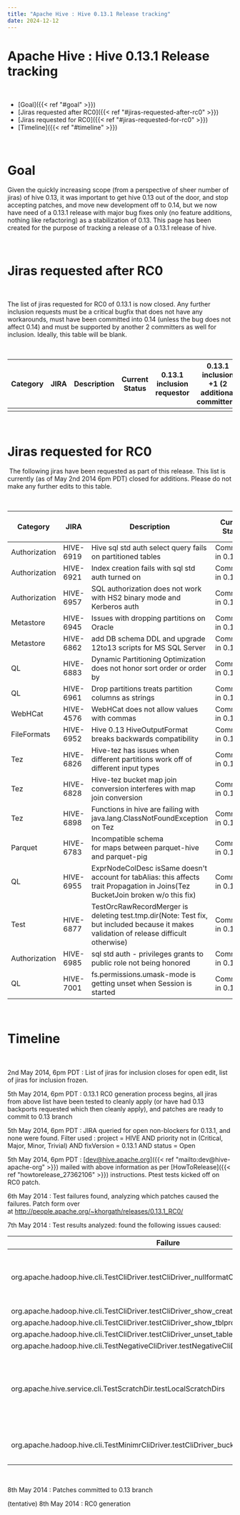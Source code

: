 ```yaml
---
title: "Apache Hive : Hive 0.13.1 Release tracking"
date: 2024-12-12
---
```


# Apache Hive : Hive 0.13.1 Release tracking

 
* [Goal]({{< ref "#goal" >}})
* [Jiras requested after RC0]({{< ref "#jiras-requested-after-rc0" >}})
* [Jiras requested for RC0]({{< ref "#jiras-requested-for-rc0" >}})
* [Timeline]({{< ref "#timeline" >}})

 

# Goal

Given the quickly increasing scope (from a perspective of sheer number of jiras) of hive 0.13, it was important to get hive 0.13 out of the door, and stop accepting patches, and move new development off to 0.14, but we now have need of a 0.13.1 release with major bug fixes only (no feature additions, nothing like refactoring) as a stabilization of 0.13. This page has been created for the purpose of tracking a release of a 0.13.1 release of hive.

 

# Jiras requested after RC0

 

The list of jiras requested for RC0 of 0.13.1 is now closed. Any further inclusion requests must be a critical bugfix that does not have any workarounds, must have been committed into 0.14 (unless the bug does not affect 0.14) and must be supported by another 2 committers as well for inclusion. Ideally, this table will be blank.

 

| Category | JIRA | Description | Current Status | 0.13.1 inclusion requestor | 0.13.1 inclusion +1 (2 additional committers) |
| --- | --- | --- | --- | --- | --- |
|  |  |  |  |  |  |

 

# Jiras requested for RC0

 The following jiras have been requested as part of this release. This list is currently (as of May 2nd 2014 6pm PDT) closed for additions. Please do not make any further edits to this table.

 

| Category | JIRA | Description | Current Status | 0.13.1 inclusion requestor |
| --- | --- | --- | --- | --- |
| Authorization | HIVE-6919 | Hive sql std auth select query fails on partitioned tables | Committed in 0.14 | thejas |
| Authorization | HIVE-6921 | Index creation fails with sql std auth turned on | Committed in 0.14 | ashutoshc |
| Authorization | HIVE-6957 | SQL authorization does not work with HS2 binary mode and Kerberos auth | Committed in 0.14 | thejas |
| Metastore | HIVE-6945 | Issues with dropping partitions on Oracle | Committed in 0.14 | sershe |
| Metastore | HIVE-6862 | add DB schema DDL and upgrade 12to13 scripts for MS SQL Server | Committed in 0.14 | ekoifman |
| QL | HIVE-6883 | Dynamic Partitioning Optimization does not honor sort order or order by | Committed in 0.14 | prasanth\_j |
| QL | HIVE-6961 | Drop partitions treats partition columns as strings | Committed in 0.14 | sershe |
| WebHCat | HIVE-4576 | WebHCat does not allow values with commas | Committed in 0.14 | ekoifman |
| FileFormats | HIVE-6952 | Hive 0.13 HiveOutputFormat breaks backwards compatibility | Committed in 0.14 | ashutoshc |
| Tez | HIVE-6826 | Hive-tez has issues when different partitions work off of different input types | Committed in 0.14 | hagleitn |
| Tez | HIVE-6828 | Hive-tez bucket map join conversion interferes with map join conversion | Committed in 0.14 | hagleitn |
| Tez | HIVE-6898 | Functions in hive are failing with java.lang.ClassNotFoundException on Tez | Committed in 0.14 | hagleitn |
| Parquet | HIVE-6783 | Incompatible schema for maps between parquet-hive and parquet-pig | Committed in 0.14 | szehon |
| QL | HIVE-6955 | ExprNodeColDesc isSame doesn't account for tabAlias: this affects trait Propagation in Joins(Tez BucketJoin broken w/o this fix) | Committed in 0.14 | rhbutani |
| Test | HIVE-6877 | TestOrcRawRecordMerger is deleting test.tmp.dir(Note: Test fix, but included because it makes validation of release difficult otherwise) | Committed in 0.14 | amareshwari |
| Authorization | HIVE-6985 | sql std auth - privileges grants to public role not being honored | Committed in 0.14 | thejas |
| QL | HIVE-7001 | fs.permissions.umask-mode is getting unset when Session is started | Committed in 0.14 | thejas |

 

# Timeline

 

2nd May 2014, 6pm PDT : List of jiras for inclusion closes for open edit, list of jiras for inclusion frozen.

5th May 2014, 6pm PDT : 0.13.1 RC0 generation process begins, all jiras from above list have been tested to cleanly apply (or have had 0.13 backports requested which then cleanly apply), and patches are ready to commit to 0.13 branch

5th May 2014, 6pm PDT : JIRA queried for open non-blockers for 0.13.1, and none were found. Filter used : project = HIVE AND priority not in (Critical, Major, Minor, Trivial) AND fixVersion = 0.13.1 AND status = Open

5th May 2014, 6pm PDT : [dev@hive.apache.org]({{< ref "mailto:dev@hive-apache-org" >}}) mailed with above information as per [HowToRelease]({{< ref "howtorelease_27362106" >}}) instructions. Ptest tests kicked off on RC0 patch.

6th May 2014 : Test failures found, analyzing which patches caused the failures. Patch form over at <http://people.apache.org/~khorgath/releases/0.13.1_RC0/>

7th May 2014 : Test results analyzed: found the following issues caused:

| Failure | Patch | Cause | Resoultion |
| --- | --- | --- | --- |
| org.apache.hadoop.hive.cli.TestCliDriver.testCliDriver\_nullformatCTAS | HIVE-6945 | Table properties map order change, golden files differ | Regenerated test golden files |
| org.apache.hadoop.hive.cli.TestCliDriver.testCliDriver\_show\_create\_table\_alter |  | " | " |
| org.apache.hadoop.hive.cli.TestCliDriver.testCliDriver\_show\_tblproperties |  | " | " |
| org.apache.hadoop.hive.cli.TestCliDriver.testCliDriver\_unset\_table\_view\_property |  | " | " |
| org.apache.hadoop.hive.cli.TestNegativeCliDriver.testNegativeCliDriver\_unset\_table\_property |  | " | " |
| org.apache.hive.service.cli.TestScratchDir.testLocalScratchDirs | HIVE-6846 | Test error, incorrect expectation, not a product problem, test fixed in trunk | Ignored |
| org.apache.hadoop.hive.cli.TestMinimrCliDriver.testCliDriver\_bucketmapjoin6 | HIVE-6826 | Flaky test, succeeds on rerunning | Ignored |

 

8th May 2014 : Patches committed to 0.13 branch

(tentative) 8th May 2014 : RC0 generation

 

 

 

 

 

 

 

  

 

 

